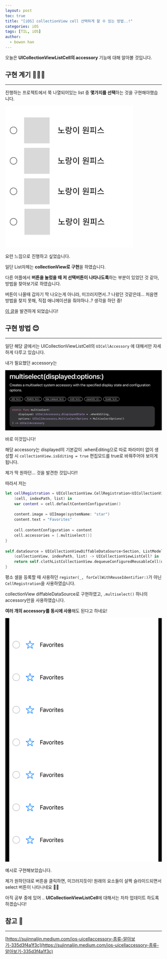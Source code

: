 ```yaml
---
layout: post
toc: true
title: "[iOS] collectionView cell 선택하게 할 수 있는 방법..!"
categories: iOS
tags: [TIL, iOS]
author:
  - bowon han
---
```


오늘은 **UICollectionViewListCell의 accessory** 기능에 대해 알아볼 것입니다. 

## 구현 계기 🤷🏻‍♀️
***
진행하는 프로젝트에서 쭉 나열되어있는 list 중 **몇가지를 선택**하는 것을 구현해야했습니다. 

![](/images/ios-uicollecionviewlistcell-1.png)

요런 느낌으로 진행하고 싶었습니다. 

일단 List자체는 **collectionView로 구현**을 하였습니다.

다른 어플에서 **버튼을 눌렀을 때 저 선택버튼이 나타나도록**하는 부분이 있었던 것 같아, 방법을 찾아보기로 하였습니다. 

버튼이 나올때 갑자기 딱 나오는게 아니라, 미끄러지면서..? 나왔던 것같은데... 처음엔 방법을 찾지 못해, 직접 애니메이션을 줘야하나..? 생각을 하던 중! 

[이 글](https://sujinnaljin.medium.com/ios-uicellaccessory-종류-알아보기-335d3f4a1f3c)을 발견하게 되었습니다!

## 구현 방법 😊
***
일단 해당 글에서는 UICollectionViewListCell의 ```UICellAccessory``` 에 대해서만 자세하게 다루고 있습니다. 

내가 필요했던 accessory는 

![](/images/ios-uicollectionviewlistcell-2.png)

바로 이것입니다!

해당 accessory는 displayed의 기본값이 .whenEditing으로 따로 파라미터 없이 생성할 시 ```collectionView.isEditing = true``` 편집모드를 true로 바꿔주어야 보이게 됩니다. 

제가 딱 원하던... 것을 발견한 것입니다!!

따라서 저는 
```swift
let cellRegistration = UICollectionView.CellRegistration<UICollectionViewListCell, ListModel> {
    (cell, indexPath, list) in
    var content = cell.defaultContentConfiguration()

    content.image = UIImage(systemName: "star")
    content.text = "Favorites"

    cell.contentConfiguration = content
    cell.accessories = [.multiselect()]
}

self.dataSource = UICollectionViewDiffableDataSource<Section, ListModel>(collectionView: self.clothListCollectionView) {
    (collectionView, indexPath, list) -> UICollectionViewListCell? in
    return self.clothListCollectionView.dequeueConfiguredReusableCell(using: cellRegistration, for: indexPath, item: list)
}
```
평소 셀을 등록할 때 사용하던 ```register(_, forCellWithReuseIdentifier:)```가 아닌 ```CellRegistration```을 사용하였습니다. 

collectionView diffableDataSource로 구현하였고, ```.multiselect()``` 하나의 accessory만을 사용하였습니다. 

**여러 개의 accessory를 동시에 사용**해도 된다고 하네요!

![](/images/ios-uicollectionviewlistcell-3.png) 

예시로 구현해보았습니다.

제가 원하던대로 버튼을 클릭하면, 미끄러지듯이! 원래의 요소들이 살짝 슬라이드되면서 select 버튼이 나타나네요 👍🏻


아직 공부 중에 있어 .. **UICollectionViewListCell**에 대해서는 차차 업데이트 하도록 하겠습니다!

## 참고 📄
***
[https://sujinnaljin.medium.com/ios-uicellaccessory-종류-알아보기-335d3f4a1f3c](https://sujinnaljin.medium.com/ios-uicellaccessory-종류-알아보기-335d3f4a1f3c)